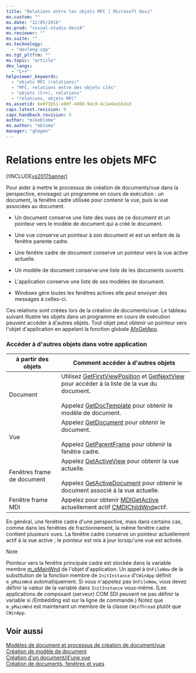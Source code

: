 ```yaml
---
title: "Relations entre les objets MFC | Microsoft Docs"
ms.custom: ""
ms.date: "12/05/2016"
ms.prod: "visual-studio-dev14"
ms.reviewer: ""
ms.suite: ""
ms.technology: 
  - "devlang-cpp"
ms.tgt_pltfrm: ""
ms.topic: "article"
dev_langs: 
  - "C++"
helpviewer_keywords: 
  - "objets MFC (relations)"
  - "MFC, relations entre des objets clés"
  - "objets (C++), relations"
  - "relations, objets MFC"
ms.assetid: 6e8f3b51-e80f-4d88-94c8-4c1e4ee163ad
caps.latest.revision: 9
caps.handback.revision: 5
author: "mikeblome"
ms.author: "mblome"
manager: "ghogen"
---
```

# Relations entre les objets MFC
[!INCLUDE[vs2017banner](../assembler/inline/includes/vs2017banner.md)]

Pour aider à mettre le processus de création de documents\/vue dans la perspective, envisagez un programme en cours de exécution : un document, la fenêtre cadre utilisée pour contenir la vue, puis la vue associées au document.  
  
-   Un document conserve une liste des vues de ce document et un pointeur vers le modèle de document qui a créé le document.  
  
-   Une vue conserve un pointeur à son document et est un enfant de la fenêtre parente cadre.  
  
-   Une fenêtre cadre de document conserve un pointeur vers la vue active actuelle.  
  
-   Un modèle de document conserve une liste de les documents ouverts.  
  
-   L'application conserve une liste de ses modèles de document.  
  
-   Windows gère toutes les fenêtres actives elle peut envoyer des messages à celles\-ci.  
  
 Ces relations sont créées lors de la création de documents\/vue.  Le tableau suivant illustre les objets dans un programme en cours de exécution peuvent accéder à d'autres objets.  Tout objet peut obtenir un pointeur vers l'objet d'application en appelant la fonction globale [AfxGetApp](../Topic/AfxGetApp.md).  
  
### Accéder à d'autres objets dans votre application  
  
|à partir des objets|Comment accéder à d'autres objets|  
|-------------------------|---------------------------------------|  
|Document|Utilisez [GetFirstViewPosition](../Topic/CDocument::GetFirstViewPosition.md) et [GetNextView](../Topic/CDocument::GetNextView.md) pour accéder à la liste de la vue du document.<br /><br /> Appelez [GetDocTemplate](../Topic/CDocument::GetDocTemplate.md) pour obtenir le modèle de document.|  
|Vue|Appelez [GetDocument](../Topic/CView::GetDocument.md) pour obtenir le document.<br /><br /> Appelez [GetParentFrame](../Topic/CWnd::GetParentFrame.md) pour obtenir la fenêtre cadre.|  
|Fenêtres frame de document|Appelez [GetActiveView](../Topic/CFrameWnd::GetActiveView.md) pour obtenir la vue actuelle.<br /><br /> Appelez [GetActiveDocument](../Topic/CFrameWnd::GetActiveDocument.md) pour obtenir le document associé à la vue actuelle.|  
|Fenêtre frame MDI|Appelez pour obtenir [MDIGetActive](../Topic/CMDIFrameWnd::MDIGetActive.md) actuellement actif [CMDIChildWnd](../mfc/reference/cmdichildwnd-class.md)actif.|  
  
 En général, une fenêtre cadre d'une perspective, mais dans certains cas, comme dans les fenêtres de fractionnement, la même fenêtre cadre contient plusieurs vues.  La fenêtre cadre conserve un pointeur actuellement actif à la vue active ; le pointeur est mis à jour lorsqu'une vue est activée.  
  
> [!NOTE]
>  Pointeur vers la fenêtre principale cadre est stockée dans la variable membre [m\_pMainWnd](../Topic/CWinThread::m_pMainWnd.md) de l'objet d'application.  Un appel à `OnFileNew` de la substitution de la fonction membre de `InitInstance` d'`CWinApp` définit `m_pMainWnd` automatiquement.  Si vous n'appelez pas `OnFileNew`, vous devez définir la valeur de la variable dans `InitInstance` vous\-même. \(Les applications de composant \(serveur\) COM SDI peuvent ne pas définir la variable si \/Embedding est sur la ligne de commande.\) Notez que `m_pMainWnd` est maintenant un membre de la classe `CWinThread` plutôt que `CWinApp`.  
  
## Voir aussi  
 [Modèles de document et processus de création de document\/vue](../mfc/document-templates-and-the-document-view-creation-process.md)   
 [Création de modèle de document](../mfc/document-template-creation.md)   
 [Création d'un document\/d'une vue](../mfc/document-view-creation.md)   
 [Création de documents, fenêtres et vues](../mfc/creating-new-documents-windows-and-views.md)